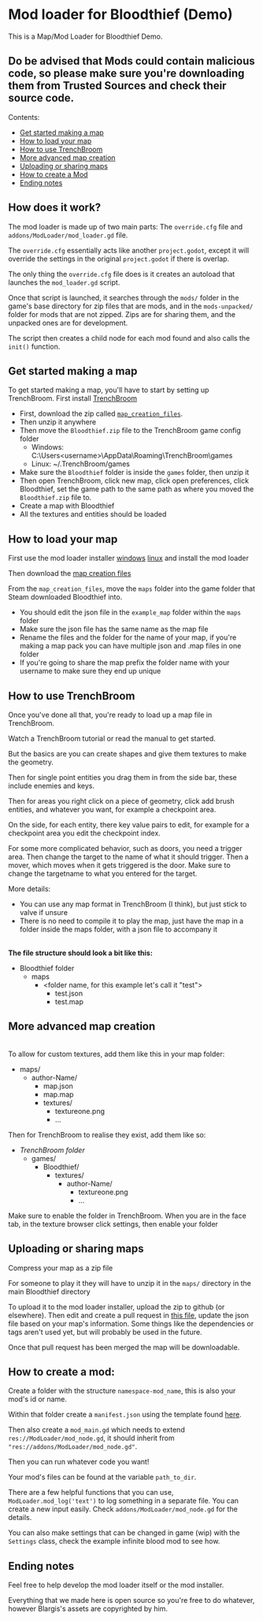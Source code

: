 # Mod loader for Bloodthief (Demo)

This is a Map/Mod Loader for Bloodthief Demo.

## Do be advised that Mods could contain malicious code, so please make sure you're downloading them from Trusted Sources and check their source code.

Contents:

- [Get started making a map](#get-started-making-a-map)
- [How to load your map](#how-to-load-your-map)
- [How to use TrenchBroom](#how-to-use-trenchbroom)
- [More advanced map creation](#more-advanced-map-creation)
- [Uploading or sharing maps](#uploading-or-sharing-maps)
- [How to create a Mod](#how-to-create-a-mod)
- [Ending notes](#ending-notes)


## How does it work?

The mod loader is made up of two main parts: The `override.cfg` file and `addons/ModLoader/mod_loader.gd` file.

The `override.cfg` essentially acts like another `project.godot`, except it will override the settings in the original `project.godot` if there is overlap.

The only thing the `override.cfg` file does is it creates an autoload that launches the `mod_loader.gd` script.

Once that script is launched, it searches through the `mods/` folder in the game's base directory for zip files that are mods, and in the `mods-unpacked/` folder for mods that are not zipped. Zips are for sharing them, and the unpacked ones are for development.

The script then creates a child node for each mod found and also calls the `init()` function.

## Get started making a map

To get started making a map, you'll have to start by setting up TrenchBroom.
First install [TrenchBroom](https://trenchbroom.github.io/)

- First, download the zip called [`map_creation_files`](./map_creation_files).
- Then unzip it anywhere
- Then move the `Bloodthief.zip` file to the TrenchBroom game config folder
    - Windows: C:\Users\<username>\AppData\Roaming\TrenchBroom\games
    - Linux: ~/.TrenchBroom/games
- Make sure the `Bloodthief` folder is inside the `games` folder, then unzip it
- Then open TrenchBroom, click new map, click open preferences, click Bloodthief, set the game path to the same path as where you moved the `Bloodthief.zip` file to.
- Create a map with Bloodthief
- All the textures and entities should be loaded

## How to load your map

First use the mod loader installer [windows](https://github.com/olvior/bloodthief-mod-loader/releases/latest/download/bt_mod_installer.exe) [linux](https://github.com/olvior/bloodthief-mod-loader/releases/latest/download/bt_mod_installer.x86_64) and install the mod loader

Then download the [map creation files](./map_creation_files)

From the `map_creation_files`, move the `maps` folder into the game folder that Steam downloaded Bloodthief into.
- You should edit the json file in the `example_map` folder within the `maps` folder
- Make sure the json file has the same name as the map file
- Rename the files and the folder for the name of your map, if you're making a map pack you can have multiple json and .map files in one folder
- If you're going to share the map prefix the folder name with your username to make sure they end up unique

## How to use TrenchBroom

Once you've done all that, you're ready to load up a map file in TrenchBroom.

Watch a TrenchBroom tutorial or read the manual to get started.

But the basics are you can create shapes and give them textures to make the geometry.

Then for single point entities you drag them in from the side bar, these include enemies and keys.

Then for areas you right click on a piece of geometry, click add brush entities, and whatever you want, for example a checkpoint area.

On the side, for each entity, there key value pairs to edit, for example for a checkpoint area you edit the checkpoint index.

For some more complicated behavior, such as doors, you need a trigger area. Then change the target to the name of what it should trigger. Then a mover, which moves when it gets triggered is the door. Make sure to change the targetname to what you entered for the target.

More details:
- You can use any map format in TrenchBroom (I think), but just stick to valve if unsure
- There is no need to compile it to play the map, just have the map in a folder inside the maps folder, with a json file to accompany it


<br>**The file structure should look a bit like this:**
- Bloodthief folder
  - maps
    - <folder name, for this example let's call it "test">
      - test.json
      - test.map

## More advanced map creation

<br>To allow for custom textures, add them like this in your map folder:
- maps/
  - author-Name/
    - map.json
    - map.map
    - textures/
      - textureone.png
      - ...

Then for TrenchBroom to realise they exist, add them like so:
- *TrenchBroom folder*
  - games/
    - Bloodthief/
      - textures/
        - author-Name/
          - textureone.png
          - ...

Make sure to enable the folder in TrenchBroom. When you are in the face tab, in the texture browser click settings, then enable your folder

## Uploading or sharing maps

Compress your map as a zip file

For someone to play it they will have to unzip it in the `maps/` directory in the main Bloodthief directory


To upload it to the mod loader installer, upload the zip to github (or elsewhere). Then edit and create a pull request in [this file](https://github.com/olvior/bloodthief-mod-list/blob/main/map_list.json), update the json file based on your map's information. Some things like the dependencies or tags aren't used yet, but will probably be used in the future.

Once that pull request has been merged the map will be downloadable.


## How to create a mod:

Create a folder with the structure `namespace-mod_name`, this is also your mod's id or name.

Within that folder create a `manifest.json` using the template found [here](https://github.com/olvior/bloodthief-mod-list/blob/main/manifest_template.json).

Then also create a `mod_main.gd` which needs to extend `res://ModLoader/mod_node.gd`, it should inherit from `"res://addons/ModLoader/mod_node.gd"`.

Then you can run whatever code you want!

Your mod's files can be found at the variable `path_to_dir`.

There are a few helpful functions that you can use, `ModLoader.mod_log('text')` to log something in a separate file. You can create a new input easily. Check `addons/ModLoader/mod_node.gd` for the details.

You can also make settings that can be changed in game (wip) with the `Settings` class, check the example infinite blood mod to see how.

## Ending notes

Feel free to help develop the mod loader itself or the mod installer.

Everything that we made here is open source so you're free to do whatever, however Blargis's assets are copyrighted by him.

